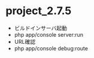 project_2.7.5
=============

* ビルドインサーバ起動
 * php app/console server:run
* URL確認
 * php app/console debug:route
